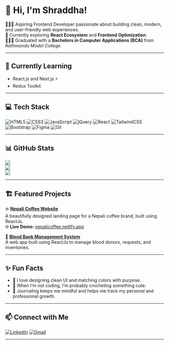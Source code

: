 # 👋 Hi, I'm Shraddha!
👩🏻‍💻 Aspiring Frontend Developer passionate about building clean, modern, and user-friendly web experiences.<br/>
🎯 Currently exploring **React Ecosystem** and **Frontend Optimization**.<br/>
👩🏻‍🎓 Graduated with a **Bachelors in Computer Applications (BCA)** from *Kathmandu Model College*.<br/>

---

## 🧠 Currently Learning
- React.js and Next.js ⚡  
- Redux Toolkit 

---

## 💻 Tech Stack
![HTML5](https://img.shields.io/badge/html5-%23E34F26.svg?style=for-the-badge&logo=html5&logoColor=white)
![CSS3](https://img.shields.io/badge/css3-%231572B6.svg?style=for-the-badge&logo=css3&logoColor=white)
![JavaScript](https://img.shields.io/badge/javascript-%23323330.svg?style=for-the-badge&logo=javascript&logoColor=%23F7DF1E)
![jQuery](https://img.shields.io/badge/jquery-%230769AD.svg?style=for-the-badge&logo=jquery&logoColor=white)
![React](https://img.shields.io/badge/react-%2320232a.svg?style=for-the-badge&logo=react&logoColor=%2361DAFB)
![TailwindCSS](https://img.shields.io/badge/tailwindcss-%2338B2AC.svg?style=for-the-badge&logo=tailwind-css&logoColor=white)
![Bootstrap](https://img.shields.io/badge/bootstrap-%23563D7C.svg?style=for-the-badge&logo=bootstrap&logoColor=white)
![Figma](https://img.shields.io/badge/figma-%23F24E1E.svg?style=for-the-badge&logo=figma&logoColor=white)
![Git](https://img.shields.io/badge/git-%23F05033.svg?style=for-the-badge&logo=git&logoColor=white)

---

## 📊 GitHub Stats
![](https://github-readme-stats.vercel.app/api?username=0Shraddha&theme=radical&hide_border=false&include_all_commits=true&count_private=true)<br/>
![](https://github-readme-streak-stats.herokuapp.com/?user=0Shraddha&theme=radical&hide_border=false)<br/>
![](https://github-readme-stats.vercel.app/api/top-langs/?username=0Shraddha&theme=radical&hide_border=false&include_all_commits=true&count_private=true&layout=compact)

---

## 🏗️ Featured Projects
☕ [**Nepali Coffee Website**](https://github.com/0Shraddha/nepali-coffee-website)  
A beautifully designed landing page for a Nepali coffee brand, built using ReactJs.<br/>
🌐 **Live Demo:** [nepalicoffee.netlify.app](https://ournepalicoffee.com)

🎯 [**Blood Bank Management System**](https://github.com/0Shraddha/blood-bank-system)  
A web app built using ReactJs to manage blood donors, requests, and inventories.  

---

## ✨ Fun Facts
- 🌸 I love designing clean UI and matching colors with purpose.  
- 🧶 When I’m not coding, I’m probably crocheting something cute.  
- 📔 Journaling keeps me mindful and helps me track my personal and professional growth.  

---

## 📫 Connect with Me
[![LinkedIn](https://img.shields.io/badge/linkedin-%230077B5.svg?style=for-the-badge&logo=linkedin&logoColor=white)](https://www.linkedin.com/in/shraddha-dongol/)
[![Gmail](https://img.shields.io/badge/Gmail-D14836?style=for-the-badge&logo=gmail&logoColor=white)](mailto:shraddhadongol59@gmail.com)

---
